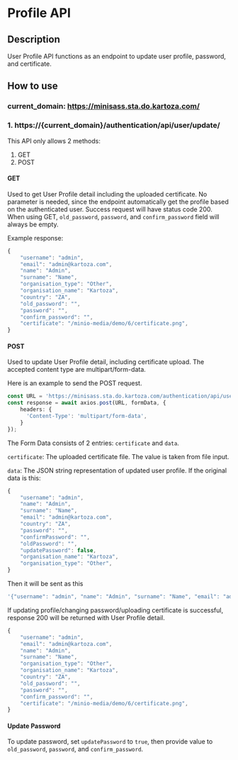 # Profile API

## Description

User Profile API functions as an endpoint to update user profile, password, and certificate.

## How to use

### current_domain: https://minisass.sta.do.kartoza.com/

### 1. https://{current_domain}/authentication/api/user/update/

This API only allows 2 methods:
1. GET
2. POST

#### GET
Used to get User Profile detail including the uploaded certificate. No parameter is needed, since the endpoint automatically get the 
profile based on the authenticated user. Success request will have status code 200.
When using GET, `old_password`, `password`, and `confirm_password` field will always be empty.

Example response:
```typescript
{
    "username": "admin",
    "email": "admin@kartoza.com",
    "name": "Admin",
    "surname": "Name",
    "organisation_type": "Other",
    "organisation_name": "Kartoza",
    "country": "ZA",
    "old_password": "",
    "password": "",
    "confirm_password": "",
    "certificate": "/minio-media/demo/6/certificate.png",
}
```

#### POST
Used to update User Profile detail, including certificate upload. 
The accepted content type are multipart/form-data.

Here is an example to send the POST request.
```typescript
const URL = 'https://minisass.sta.do.kartoza.com/authentication/api/user/update/'l
const response = await axios.post(URL, formData, {
    headers: {
      'Content-Type': 'multipart/form-data',
    }
});
```

The Form Data consists of 2 entries: `certificate` and `data`.

`certificate`: The uploaded certificate file. The value is taken from file input.

`data`: The JSON string representation of updated user profile.
If the original data is this:
```typescript
{
    "username": "admin",
    "name": "Admin",
    "surname": "Name",
    "email": "admin@kartoza.com",
    "country": "ZA",
    "password": "",
    "confirmPassword": "",
    "oldPassword": "",
    "updatePassword": false,
    "organisation_name": "Kartoza",
    "organisation_type": "Other",
}
```
Then it will be sent as this
```typescript
'{"username": "admin", "name": "Admin", "surname": "Name", "email": "admin@kartoza.com", "country": "ZA", "password": "", "confirmPassword": "", "oldPassword": "", "updatePassword":false, "organisation_name": "Kartoza", "organisation_type": "Other"}'
```


If updating profile/changing password/uploading certificate is successful, response 200 will be returned
with User Profile detail.
```typescript
{
    "username": "admin",
    "email": "admin@kartoza.com",
    "name": "Admin",
    "surname": "Name",
    "organisation_type": "Other",
    "organisation_name": "Kartoza",
    "country": "ZA",
    "old_password": "",
    "password": "",
    "confirm_password": "",
    "certificate": "/minio-media/demo/6/certificate.png",
}
```

####  Update Password
To update password, set `updatePassword` to `true`, then provide value to `old_password`, `password`, 
and `confirm_password`.